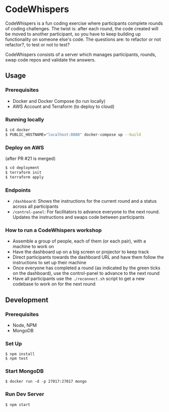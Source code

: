 # CodeWhispers

CodeWhispers is a fun coding exercise where participants complete rounds of coding challenges. The twist is: after each round, the code created will be moved to another participant, so you have to keep building up functionality on someone else's code. The questions are: to refactor or not refactor?, to test or not to test?

CodeWhispers consists of a server which manages participants, rounds, swap code repos and validate the answers.

## Usage
### Prerequisites

- Docker and Docker Compose (to run locally)
- AWS Account and Terraform (to deploy to cloud)

### Running locally

```bash
$ cd docker
$ PUBLIC_HOSTNAME="localhost:8888" docker-compose up --build
```

### Deploy on AWS
(after PR #21 is merged)

```bash
$ cd deployment
$ terraform init
$ terraform apply 
```

### Endpoints

- `/dashboard`: Shows the instructions for the current round and a status across all participants
- `/control-panel`: For facilitators to advance everyone to the next round. Updates the instructions and swaps code between participants

### How to run a CodeWhispers workshop

- Assemble a group of people, each of them (or each pair), with a machine to work on
- Have the dashboard up on a big screen or projector to keep track
- Direct participants towards the dashboard URL and have them follow the instructions to set up their machine
- Once everyone has completed a round (as indicated by the green ticks on the dashboard), use the control-panel to advance to the next round
- Have all participants use the `./reconnect.sh` script to get a new codebase to work on for the next round

## Development

### Prerequisites

- Node, NPM
- MongoDB

### Set Up

```
$ npm install
$ npm test
```

### Start MongoDB

```
$ docker run -d -p 27017:27017 mongo
```

### Run Dev Server

```
$ npm start
```
